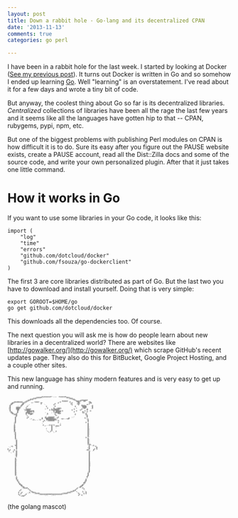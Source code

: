 ```yaml
---
layout: post
title: Down a rabbit hole - Go-lang and its decentralized CPAN
date: '2013-11-13'
comments: true
categories: go perl

---
```


I have been in a rabbit hole for the last week.  I started by looking at Docker
([See my previous post](http://blog.kablamo.org/2013/11/13/docker/)).  It turns
out Docker is written in Go and so somehow I ended up learning
[Go](http://golang.org/).  Well "learning" is an overstatement.  I've read
about it for a few days and wrote a tiny bit of code.  

But anyway, the coolest thing about Go so far is its decentralized libraries.
*Centralized* collections of libraries have been all the rage the last few years
and it seems like all the languages have gotten hip to that -- CPAN, rubygems,
pypi, npm, etc.

But one of the biggest problems with publishing Perl modules on CPAN is how
difficult it is to do.  Sure its easy after you figure out the PAUSE website
exists, create a PAUSE account, read all the Dist::Zilla docs and some of the
source code, and write your own personalized plugin.  After that it just takes
one little command.

# How it works in Go

If you want to use some libraries in your Go code, it looks like this:

    import (
        "log" 
        "time"
        "errors"
        "github.com/dotcloud/docker"
        "github.com/fsouza/go-dockerclient"
    )

The first 3 are core libraries distributed as part of Go.  But the last two you
have to download and install yourself.  Doing that is very simple:

    export GOROOT=$HOME/go
    go get github.com/dotcloud/docker

This downloads all the dependencies too.  Of course.

The next question you will ask me is how do people learn about new libraries in
a decentralized world?  There are websites like
[http://gowalker.org/](http://gowalker.org/) which scrape GitHub's recent updates
page.  They also do this for BitBucket, Google Project Hosting, and a couple
other sites.  

This new language has shiny modern features and is very easy to get up and
running.

<pre style="font: 4px/2px monospace; color: #333; background: transparent; border: 0px; border-radius: 0; box-shadow: 0 0 0 0;">
                              ,'#@@@@@@@#+';;;''#@@@@@#,                            
                          ;@@@@#;.                    '@@@;                         
                       ;@@@:                             ,@@@                       
                     #@@.                                   +@@                     
                   @@+                                        +@;   +@@@@@#         
         ,,      +@+                               #@@@@+       @@@@#  @@       
     .@@@@@@@@' @@      .+@@@+.                 :@        @,     @@         @@      
    @@:      .@@;     ++       #+              @            @     #@         @@     
   @@         @;               @            @              @     @@         @     
  ;@         @#    ,:             '        @                @     @' :    #+    
  @         +@     ;               '        ;                  ,     @@@@;    ,@    
  @      '' @     @                 @       #                  @     '@@@@     @    
 :@     @@@@:    :                   .     ,                          @@@@     @    
 ;#     @@@@     @                   @     #  +@@@:             +     ,@@     ,@    
 :@     @@@    : ,@@@@             +     @ #@@@@@:            @      @    @;    
  @     .@@     @@@@@                  @ @@@@@@@            @      :@     @     
  @      @,     . @@@@@@@                  @ @@@@@:@            @       @    @:     
  ;@     @      . @@@@@.@.                 @ @@@@@            #       #' .@'      
   @@   '#       @@@@ ,            :     ; ,@@@@@             :       @@.       
    @@. @.       # @@@@@'            @      ;  #@#             :         @:         
     ,@@@        @  '@#.             +      @                  @         @:         
       .@         :                 '        @                '          :@         
       '#         +                 ;         '              .,           @         
       @:          @               @  @@@@@@,  @            ;,            @         
       @          @             @  @@@@@@@@.  @:        .@              @,        
       @             ;+         #,  #@@@@@@@@'    +@+::+@#                ++        
       @               ;@;,.,'@:    @@@@@@@@@@:                           :@        
       @                          #, ,@@@@@@   @                           @        
      .@                         @              '                          @        
      ;#                                       @                         @        
      ++                        :                ;                         @        
      +'                                         '                         @        
      #:                         @    ;@;@'@     @                         @      
      @,                          :+''   @  .@@@:                          @.       
      @,                                 @   :                             @.       
      @.                            ,    @   .                             @,       
      @,                            ;    @                                 @,       
      @,                            '    @                                 @:       
      #:                            :    @                                 @:       
      #;                             +  @ :  @                             @:       
      ++                              +;   ;.                              @:       
      ;#                                                                   @:       
      ,@                                                                   @:       
       @                                                                   @:       
       @                                                                   @,       
       @                                                                   @,       
       @                                                                 @,       
       @,                                                                  @,       
       +'                                                                  @,       
       :@                                                                  @:       
       .@                                                                  @:       
        @                                                                  @:       
        @                                                                  #;       
        @                                                                  #;       
        @                                                                  +@@,     
      '#@                                                                  '+  ;@.  
   +@.  @                                                                  '#     @ 
 ';     @                                                                  ;@      @
.       @                                                                  :@      #
@       @                                                                  ,@    @ @
+ @  ,@                                                                  .@@    # 
 @    ':@                                                                   +; .+ 
 ,.  @ .@                                                                   @     
   ;   .@                                                                   @       
       ,@                                                                   @       
       :@                                                                   @       
       ;#                                                                   @       
       '#                                                                   @       
       '+                                                                   @       
       +'                                                                   @       
       #;                                                                   @       
       #;                                                                   @       
       @:                                                                   @     
       @:                                                                   @.      
       @,                                                                   @,      
       @,                                                                   @,      
       @,                                                                   @,      
       @,                                                                   @,      
       @.                                                                   @.      
       @.                                                                   @     
       @.                                                                   @       
       @.                                                                   @       
       @,                                                                   @       
       @,                                                                   @       
       @,                                                                  .@       
       @,                                                                  '#       
       @:                                                                  @:       
       @:                                                                  @        
       #;                                                                  @        
       +'                                                                 ,@        
       '+                                                                 #'        
       ,@                                                                 @         
        @                                                                         
        @.                                                               @'         
        ;@                                                               @          
         @                                                              +@          
         '@                                                             @           
          @,                                                           #@           
          .@                                                           @            
           #@                                                         @:            
            @#                                                       @#             
             @+                                                     @@              
              @#                                                  .@@               
               @@@#                                              @   .#             
             ''    #                                            @      @            
            @       @                                          @        '           
           @         @                                       @@+        ;           
          :   .       @+                                  :@@+  +.    @  +          
          @  @      @, #@@;                            ;@@@,     ;    .  @          
          ' @     ':     ,@@@#:                   :+@@@@:         #    @ @          
          @ :    #           ;@@@@@@@#####@@@@@@@@@+.              @   ; .          
           @    @                  ,:;''';;:,                     @  #,           
            ;@##                                                     `             
</pre>
(the golang mascot)


